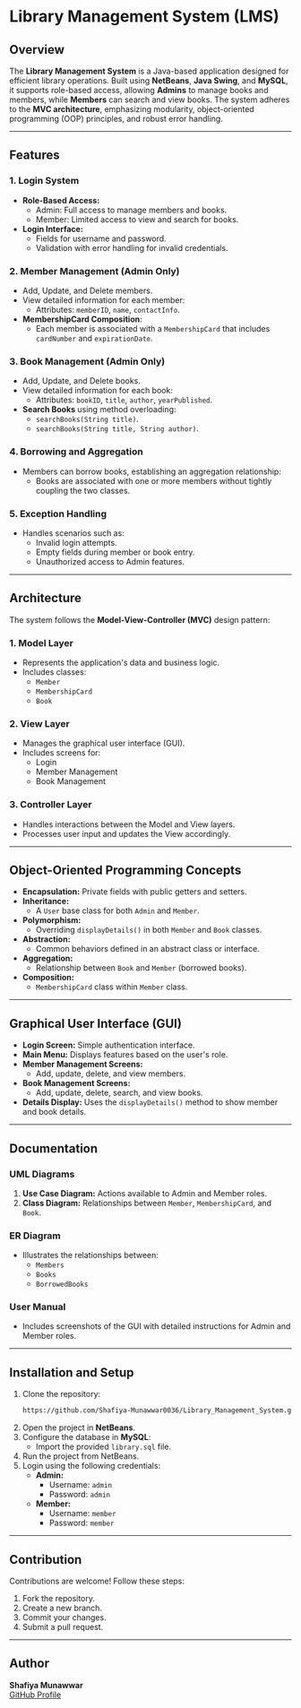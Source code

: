 # Library Management System (LMS)

## Overview
The **Library Management System** is a Java-based application designed for efficient library operations. Built using **NetBeans**, **Java Swing**, and **MySQL**, it supports role-based access, allowing **Admins** to manage books and members, while **Members** can search and view books. The system adheres to the **MVC architecture**, emphasizing modularity, object-oriented programming (OOP) principles, and robust error handling.

---

## Features

### 1. **Login System**
- **Role-Based Access:**
  - Admin: Full access to manage members and books.
  - Member: Limited access to view and search for books.
- **Login Interface:**
  - Fields for username and password.
  - Validation with error handling for invalid credentials.

### 2. **Member Management** (Admin Only)
- Add, Update, and Delete members.
- View detailed information for each member:
  - Attributes: `memberID`, `name`, `contactInfo`.
- **MembershipCard Composition**:
  - Each member is associated with a `MembershipCard` that includes `cardNumber` and `expirationDate`.

### 3. **Book Management** (Admin Only)
- Add, Update, and Delete books.
- View detailed information for each book:
  - Attributes: `bookID`, `title`, `author`, `yearPublished`.
- **Search Books** using method overloading:
  - `searchBooks(String title)`.
  - `searchBooks(String title, String author)`.

### 4. **Borrowing and Aggregation**
- Members can borrow books, establishing an aggregation relationship:
  - Books are associated with one or more members without tightly coupling the two classes.

### 5. **Exception Handling**
- Handles scenarios such as:
  - Invalid login attempts.
  - Empty fields during member or book entry.
  - Unauthorized access to Admin features.

---

## Architecture
The system follows the **Model-View-Controller (MVC)** design pattern:

### 1. **Model Layer**
- Represents the application's data and business logic.
- Includes classes:
  - `Member`
  - `MembershipCard`
  - `Book`

### 2. **View Layer**
- Manages the graphical user interface (GUI).
- Includes screens for:
  - Login
  - Member Management
  - Book Management

### 3. **Controller Layer**
- Handles interactions between the Model and View layers.
- Processes user input and updates the View accordingly.

---

## Object-Oriented Programming Concepts
- **Encapsulation:** Private fields with public getters and setters.
- **Inheritance:**
  - A `User` base class for both `Admin` and `Member`.
- **Polymorphism:**
  - Overriding `displayDetails()` in both `Member` and `Book` classes.
- **Abstraction:**
  - Common behaviors defined in an abstract class or interface.
- **Aggregation:**
  - Relationship between `Book` and `Member` (borrowed books).
- **Composition:**
  - `MembershipCard` class within `Member` class.

---

## Graphical User Interface (GUI)
- **Login Screen:** Simple authentication interface.
- **Main Menu:** Displays features based on the user's role.
- **Member Management Screens:**
  - Add, update, delete, and view members.
- **Book Management Screens:**
  - Add, update, delete, search, and view books.
- **Details Display:** Uses the `displayDetails()` method to show member and book details.

---

## Documentation
### UML Diagrams
1. **Use Case Diagram:** Actions available to Admin and Member roles.
2. **Class Diagram:** Relationships between `Member`, `MembershipCard`, and `Book`.

### ER Diagram
- Illustrates the relationships between:
  - `Members`
  - `Books`
  - `BorrowedBooks`

### User Manual
- Includes screenshots of the GUI with detailed instructions for Admin and Member roles.

---

## Installation and Setup
1. Clone the repository:
   ```bash
   https://github.com/Shafiya-Munawwar0036/Library_Management_System.git
   ```
2. Open the project in **NetBeans**.
3. Configure the database in **MySQL**:
   - Import the provided `library.sql` file.
4. Run the project from NetBeans.
5. Login using the following credentials:
   - **Admin:**
     - Username: `admin`
     - Password: `admin`
   - **Member:**
     - Username: `member`
     - Password: `member`

---

## Contribution
Contributions are welcome! Follow these steps:
1. Fork the repository.
2. Create a new branch.
3. Commit your changes.
4. Submit a pull request.

---

## Author
**Shafiya Munawwar**  
[GitHub Profile](https://github.com/shafiya-munawwar0036)

